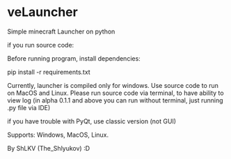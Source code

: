 # veLauncher
Simple minecraft Launcher on python

if you run source code:

Before running program, install dependencies:

pip install -r requirements.txt

Currently, launcher is compiled only for windows. Use source code to run on MacOS and Linux.
Please run source code via terminal, to have ability to view log
(in alpha 0.1.1 and above you can run without terminal, just running .py file via IDE)

if you have trouble with PyQt, use classic version (not GUI)

Supports: Windows, MacOS, Linux.

By ShLKV (The_Shlyukov) :D
